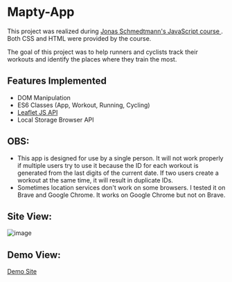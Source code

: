 # Mapty-App

<p>
  This project was realized during 
  <a href="https://www.udemy.com/course/the-complete-javascript-course/learn/lecture/22648733#overview" target="_blank">
    Jonas Schmedtmann's JavaScript course
  </a>. Both CSS and HTML were provided by the course.
</p>

<p>
  The goal of this project was to help runners and cyclists track their workouts and 
  identify the places where they train the most.
</p>

<h2>Features Implemented</h2>

<ul>
  <li>DOM Manipulation</li>
  <li>ES6 Classes (App, Workout, Running, Cycling)</li>
  <li><a href="https://leafletjs.com/" target="_blank">Leaflet JS API</a></li>
  <li>Local Storage Browser API</li>
</ul>

<h2>OBS:</h2>

<ul>
  <li>
    This app is designed for use by a single person. It will not work properly if multiple users try to use it because the ID for each workout 
    is generated from the last digits of the current date. If two users create a workout at the same time, it will result in duplicate IDs.
  </li>
  <li>
    Sometimes location services don't work on some browsers. I tested it on Brave and Google Chrome. It works on Google Chrome but not on Brave.
  </li>
</ul>

<h2>Site View: </h2>

![image](https://github.com/user-attachments/assets/e58824a4-063d-47db-b3af-a4203651e17c)

<h2>Demo View: </h2>

<a href="https://vimeo.com/1035164494?share=copy" target="_blank">Demo Site</a>


